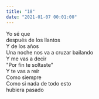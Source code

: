 ```yaml
---
title: "18"
date: "2021-01-07 00:01:00"
---
```


Yo sé que\
después de los llantos\
Y de los años\
Una noche nos va a cruzar bailando\
Y me vas a decir\
"Por fin te soltaste"\
Y te vas a reír\
Como siempre\
Como si nada de todo esto\
hubiera pasado